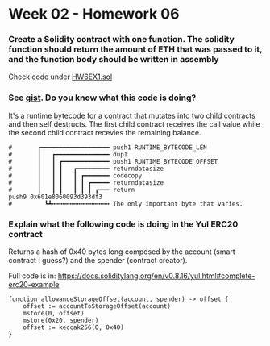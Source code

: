 # Week 02 - Homework 06

### Create a Solidity contract with one function. The solidity function should return the amount of ETH that was passed to it, and the function body should be written in assembly

Check code under [HW6EX1.sol](./HW6EX1.sol)

### See [gist](https://gist.github.com/extropyCoder/9ddce05801ea7ec0f357ba2d9451b2fb). Do you know what this code is doing?

It's a runtime bytecode for a contract that mutates into two child contracts and then self destructs.
The first child contract receives the call value while the second child contract recevies the remaining balance.

```
#       ┏━━━━━━━━━━━━━━━━━━━ push1 RUNTIME_BYTECODE_LEN
#       ┃   ┏━━━━━━━━━━━━━━━ dup1
#       ┃   ┃ ┏━━━━━━━━━━━━━ push1 RUNTIME_BYTECODE_OFFSET
#       ┃   ┃ ┃   ┏━━━━━━━━━ returndatasize
#       ┃   ┃ ┃   ┃ ┏━━━━━━━ codecopy
#       ┃   ┃ ┃   ┃ ┃ ┏━━━━━ returndatasize
#       ┃   ┃ ┃   ┃ ┃ ┃ ┏━━━ return
push9 0x601e8060093d393df3
#         ┗┻╍╍╍╍╍╍╍╍╍╍╍╍╍╍╍╍ The only important byte that varies.
```

### Explain what the following code is doing in the Yul ERC20 contract

Returns a hash of 0x40 bytes long composed by the account (smart contract I guess?) and the spender (contract creator).

Full code is in: <https://docs.soliditylang.org/en/v0.8.16/yul.html#complete-erc20-example>

```
function allowanceStorageOffset(account, spender) -> offset {
    offset := accountToStorageOffset(account)
    mstore(0, offset)
    mstore(0x20, spender)
    offset := keccak256(0, 0x40)
}
```
